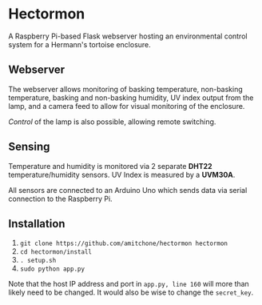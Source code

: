 # Hectormon
A Raspberry Pi-based Flask webserver hosting an environmental control system for a Hermann's tortoise enclosure.


## Webserver
The webserver allows monitoring of basking temperature, non-basking temperature, basking and non-basking humidity, UV index output from the lamp, and a camera feed to allow for visual monitoring of the enclosure.

*Control* of the lamp is also possible, allowing remote switching.


## Sensing
Temperature and humidity is monitored via 2 separate **DHT22** temperature/humidity sensors.
UV Index is measured by a **UVM30A**.

All sensors are connected to an Arduino Uno which sends data via serial connection to the Raspberry Pi.


## Installation
1. `git clone https://github.com/amitchone/hectormon hectormon`
2. `cd hectormon/install`
3. `. setup.sh`
4. `sudo python app.py`

Note that the host IP address and port in `app.py, line 160` will more than likely need to be changed. It would also be wise to change the `secret_key`.
